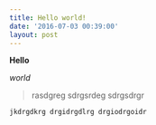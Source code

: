 ```yaml
---
title: Hello world!
date: '2016-07-03 00:39:00'
layout: post
---
```

**Hello**

*world*

> rasdgreg
> sdrgsrdeg
> sdrgsdrgr

` jkdrgdkrg
drgidrgdlrg
drgiodrgoidr
`

